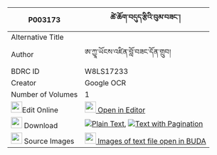 |P003173|ཚེ་ཆོག་བདུད་རྩིའི་བུམ་བཟང་། 
| --- | --- 
|Alternative Title |
|Author| ཨ་ཀྱཱ་ཡོངས་འཛིན་བློ་བཟང་དོན་གྲུབ།
|BDRC ID | W8LS17233
|Creator | Google OCR
|Number of Volumes| 1
|<img width="25" src="https://img.icons8.com/color/25/000000/edit-property.png">Edit Online| [<img width="25" src="https://avatars.githubusercontent.com/u/45091458?s=200&v=4"> Open in Editor](http://editor.openpecha.org/P003173)
|<img width="25" src="https://img.icons8.com/fluent/48/000000/download-2.png"/>  Download | [![](https://img.icons8.com/color/20/000000/txt.png)Plain Text](https://github.com/Openpecha/P003173/releases/download/v1/tse_chok_dutsi_i_bum_zang_plain_P003173.zip), [![](https://img.icons8.com/color/20/000000/txt.png)Text with Pagination](https://github.com/Openpecha/P003173/releases/download/v1/tse_chok_dutsi_i_bum_zang_pages_P003173.zip)
|<img width="25" src="https://img.icons8.com/plasticine/100/000000/pictures-folder.png"/>  Source Images | [<img width="25" src="https://library.bdrc.io/icons/BUDA-small.svg"> Images of text file open in BUDA](https://library.bdrc.io/show/bdr:W8LS17233)